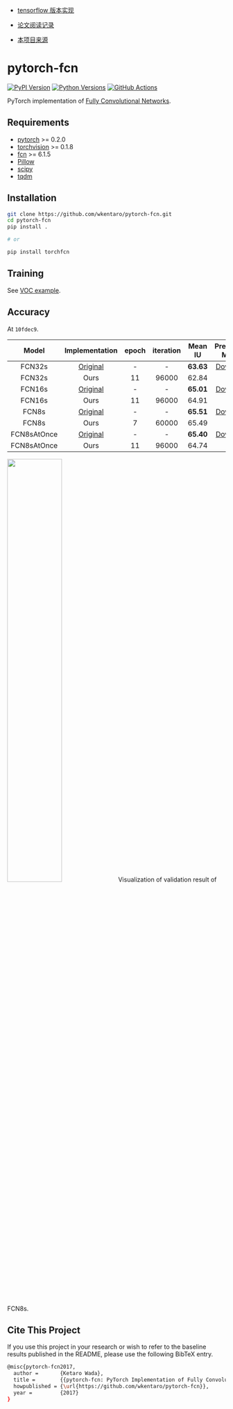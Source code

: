 * [tensorflow 版本实现](https://github.com/jiye-ML/Semantic_Segmentation_FCN_tensorflow)

* [论文阅读记录](https://github.com/jiye-ML/Semantic_Segmentation_Review.git)

* [本项目来源](https://github.com/wkentaro/pytorch-fcn)


# pytorch-fcn

[![PyPI Version](https://img.shields.io/pypi/v/torchfcn.svg)](https://pypi.python.org/pypi/torchfcn)
[![Python Versions](https://img.shields.io/pypi/pyversions/torchfcn.svg)](https://pypi.org/project/torchfcn)
[![GitHub Actions](https://github.com/wkentaro/pytorch-fcn/workflows/CI/badge.svg)](https://github.com/wkentaro/pytorch-fcn/actions)

PyTorch implementation of [Fully Convolutional Networks](https://github.com/shelhamer/fcn.berkeleyvision.org).


## Requirements

- [pytorch](https://github.com/pytorch/pytorch) >= 0.2.0
- [torchvision](https://github.com/pytorch/vision) >= 0.1.8
- [fcn](https://github.com/wkentaro/fcn) >= 6.1.5
- [Pillow](https://github.com/python-pillow/Pillow)
- [scipy](https://github.com/scipy/scipy)
- [tqdm](https://github.com/tqdm/tqdm)


## Installation

```bash
git clone https://github.com/wkentaro/pytorch-fcn.git
cd pytorch-fcn
pip install .

# or

pip install torchfcn
```


## Training

See [VOC example](examples/voc).


## Accuracy

At `10fdec9`.

| Model | Implementation |   epoch |   iteration | Mean IU | Pretrained Model |
|:-----:|:--------------:|:-------:|:-----------:|:-------:|:----------------:|
|FCN32s      | [Original](https://github.com/shelhamer/fcn.berkeleyvision.org/tree/master/voc-fcn32s)       | - | -     | **63.63** | [Download](https://github.com/wkentaro/pytorch-fcn/blob/63bc2c5bf02633f08d0847bb2dbd0b2f90034837/torchfcn/models/fcn32s.py#L31-L37) |
|FCN32s      | Ours                                                                                         |11 | 96000 | 62.84 | |
|FCN16s      | [Original](https://github.com/shelhamer/fcn.berkeleyvision.org/tree/master/voc-fcn16s)       | - | -     | **65.01** | [Download](https://github.com/wkentaro/pytorch-fcn/blob/63bc2c5bf02633f08d0847bb2dbd0b2f90034837/torchfcn/models/fcn16s.py#L14-L20) |
|FCN16s      | Ours                                                                                         |11 | 96000 | 64.91 | |
|FCN8s       | [Original](https://github.com/shelhamer/fcn.berkeleyvision.org/tree/master/voc-fcn8s)        | - | -     | **65.51** | [Download](https://github.com/wkentaro/pytorch-fcn/blob/63bc2c5bf02633f08d0847bb2dbd0b2f90034837/torchfcn/models/fcn8s.py#L14-L20) |
|FCN8s       | Ours                                                                                         | 7 | 60000 | 65.49 | |
|FCN8sAtOnce | [Original](https://github.com/shelhamer/fcn.berkeleyvision.org/tree/master/voc-fcn8s-atonce) | - | -     | **65.40** | [Download](https://github.com/wkentaro/pytorch-fcn/blob/63bc2c5bf02633f08d0847bb2dbd0b2f90034837/torchfcn/models/fcn8s.py#L177-L183) |
|FCN8sAtOnce | Ours                                                                                         |11 | 96000 | 64.74 | |

<img src=".readme/fcn8s_iter28000.jpg" width="50%" />
Visualization of validation result of FCN8s.


## Cite This Project

If you use this project in your research or wish to refer to the baseline results published in the README, please use the following BibTeX entry.

```bash
@misc{pytorch-fcn2017,
  author =       {Ketaro Wada},
  title =        {{pytorch-fcn: PyTorch Implementation of Fully Convolutional Networks}},
  howpublished = {\url{https://github.com/wkentaro/pytorch-fcn}},
  year =         {2017}
}
```
